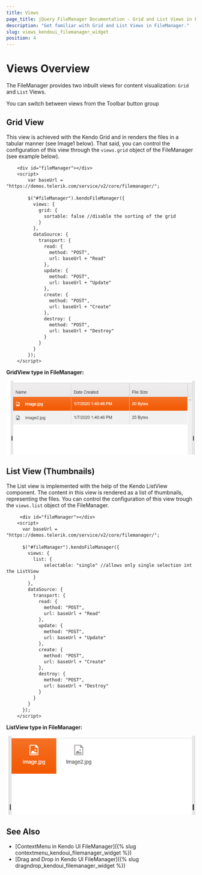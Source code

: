 ```yaml
---
title: Views
page_title: jQuery FileManager Documentation - Grid and List Views in FileManager
description: "Get familiar with Grid and List Views in FileManager."
slug: views_kendoui_filemanager_widget
position: 4
---
```


# Views Overview

The FileManager provides two inbuilt views for content visualization: `Grid` and `List` Views.  

You can switch between views from the Toolbar button group

## Grid View
This view is achieved with the Kendo Grid and in renders the files in a tabular manner (see Image1 below). That said, you can control the configuration of this view through the `views.grid` object of the FileManager (see example below). 

```dojo
    <div id="fileManager"></div>
    <script>
        var baseUrl = "https://demos.telerik.com/service/v2/core/filemanager/";
	    
        $("#fileManager").kendoFileManager({
          views: {
            grid: {
              sortable: false //disable the sorting of the grid
            }
          },
          dataSource: {
            transport: {
              read: {
                method: "POST",
                url: baseUrl + "Read"
              },
              update: {
                method: "POST",
                url: baseUrl + "Update"
              },
              create: {
                method: "POST",
                url: baseUrl + "Create"
              },
              destroy: {
                method: "POST",
                url: baseUrl + "Destroy"
              }
            }
          }
        });
    </script>
```

**GridView type in FileManager:**

![Kendo UI for jQuery FileManager Grid View](gridview.png)

## List View (Thumbnails)

The List view is implemented with the help of the Kendo ListView component. The content in this view is rendered as a list of thumbnails, representing the files. You can control the configuration of this view trough the `views.list` object of the FileManager. 

```dojo
     <div id="fileManager"></div>
    <script>
      var baseUrl = "https://demos.telerik.com/service/v2/core/filemanager/";

      $("#fileManager").kendoFileManager({
        views: {          
          list: {
              selectable: "single" //allows only single selection int the ListView
          }
        },
        dataSource: {
          transport: {
            read: {
              method: "POST",
              url: baseUrl + "Read"
            },
            update: {
              method: "POST",
              url: baseUrl + "Update"
            },
            create: {
              method: "POST",
              url: baseUrl + "Create"
            },
            destroy: {
              method: "POST",
              url: baseUrl + "Destroy"
            }
          }
        }
      });
    </script>
```
**ListView type in FileManager:** 

![Kendo UI for jQuery FileManager ListView](listview.png)

## See Also

* [ContextMenu in Kendo UI FileManager]({% slug contextmenu_kendoui_filemanager_widget %})
* [Drag and Drop in Kendo UI FileManager]({% slug dragndrop_kendoui_filemanager_widget %})
